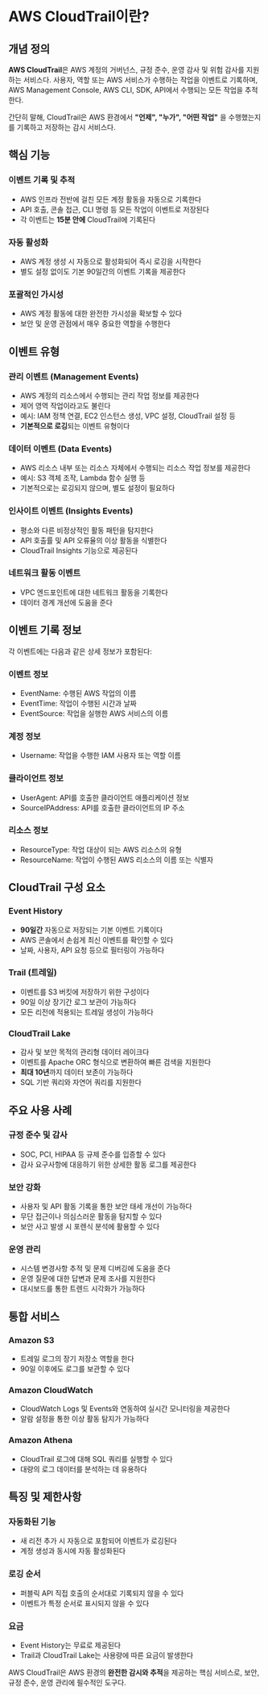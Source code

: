 # AWS CloudTrail이란?

## 개념 정의
**AWS CloudTrail**은 AWS 계정의 거버넌스, 규정 준수, 운영 감사 및 위험 감사를 지원하는 서비스다. 사용자, 역할 또는 AWS 서비스가 수행하는 작업을 이벤트로 기록하며, AWS Management Console, AWS CLI, SDK, API에서 수행되는 모든 작업을 추적한다.

간단히 말해, CloudTrail은 AWS 환경에서 **"언제", "누가", "어떤 작업"** 을 수행했는지를 기록하고 저장하는 감시 서비스다.

## 핵심 기능

### **이벤트 기록 및 추적**
- AWS 인프라 전반에 걸친 모든 계정 활동을 자동으로 기록한다
- API 호출, 콘솔 접근, CLI 명령 등 모든 작업이 이벤트로 저장된다
- 각 이벤트는 **15분 안에** CloudTrail에 기록된다

### **자동 활성화**
- AWS 계정 생성 시 자동으로 활성화되어 즉시 로깅을 시작한다
- 별도 설정 없이도 기본 90일간의 이벤트 기록을 제공한다

### **포괄적인 가시성**
- AWS 계정 활동에 대한 완전한 가시성을 확보할 수 있다
- 보안 및 운영 관점에서 매우 중요한 역할을 수행한다

## 이벤트 유형

### **관리 이벤트 (Management Events)**
- AWS 계정의 리소스에서 수행되는 관리 작업 정보를 제공한다
- 제어 영역 작업이라고도 불린다
- 예시: IAM 정책 연결, EC2 인스턴스 생성, VPC 설정, CloudTrail 설정 등
- **기본적으로 로깅**되는 이벤트 유형이다

### **데이터 이벤트 (Data Events)**
- AWS 리소스 내부 또는 리소스 자체에서 수행되는 리소스 작업 정보를 제공한다
- 예시: S3 객체 조작, Lambda 함수 실행 등
- 기본적으로는 로깅되지 않으며, 별도 설정이 필요하다

### **인사이트 이벤트 (Insights Events)**
- 평소와 다른 비정상적인 활동 패턴을 탐지한다
- API 호출률 및 API 오류율의 이상 활동을 식별한다
- CloudTrail Insights 기능으로 제공된다

### **네트워크 활동 이벤트**
- VPC 엔드포인트에 대한 네트워크 활동을 기록한다
- 데이터 경계 개선에 도움을 준다

## 이벤트 기록 정보

각 이벤트에는 다음과 같은 상세 정보가 포함된다:

### **이벤트 정보**
- EventName: 수행된 AWS 작업의 이름
- EventTime: 작업이 수행된 시간과 날짜
- EventSource: 작업을 실행한 AWS 서비스의 이름

### **계정 정보**
- Username: 작업을 수행한 IAM 사용자 또는 역할 이름

### **클라이언트 정보**
- UserAgent: API를 호출한 클라이언트 애플리케이션 정보
- SourceIPAddress: API를 호출한 클라이언트의 IP 주소

### **리소스 정보**
- ResourceType: 작업 대상이 되는 AWS 리소스의 유형
- ResourceName: 작업이 수행된 AWS 리소스의 이름 또는 식별자

## CloudTrail 구성 요소

### **Event History**
- **90일간** 자동으로 저장되는 기본 이벤트 기록이다
- AWS 콘솔에서 손쉽게 최신 이벤트를 확인할 수 있다
- 날짜, 사용자, API 요청 등으로 필터링이 가능하다

### **Trail (트레일)**
- 이벤트를 S3 버킷에 저장하기 위한 구성이다
- 90일 이상 장기간 로그 보관이 가능하다
- 모든 리전에 적용되는 트레일 생성이 가능하다

### **CloudTrail Lake**
- 감사 및 보안 목적의 관리형 데이터 레이크다
- 이벤트를 Apache ORC 형식으로 변환하여 빠른 검색을 지원한다
- **최대 10년**까지 데이터 보존이 가능하다
- SQL 기반 쿼리와 자연어 쿼리를 지원한다

## 주요 사용 사례

### **규정 준수 및 감사**
- SOC, PCI, HIPAA 등 규제 준수를 입증할 수 있다
- 감사 요구사항에 대응하기 위한 상세한 활동 로그를 제공한다

### **보안 강화**
- 사용자 및 API 활동 기록을 통한 보안 태세 개선이 가능하다
- 무단 접근이나 의심스러운 활동을 탐지할 수 있다
- 보안 사고 발생 시 포렌식 분석에 활용할 수 있다

### **운영 관리**
- 시스템 변경사항 추적 및 문제 디버깅에 도움을 준다
- 운영 질문에 대한 답변과 문제 조사를 지원한다
- 대시보드를 통한 트렌드 시각화가 가능하다

## 통합 서비스

### **Amazon S3**
- 트레일 로그의 장기 저장소 역할을 한다
- 90일 이후에도 로그를 보관할 수 있다

### **Amazon CloudWatch**
- CloudWatch Logs 및 Events와 연동하여 실시간 모니터링을 제공한다
- 알람 설정을 통한 이상 활동 탐지가 가능하다

### **Amazon Athena**
- CloudTrail 로그에 대해 SQL 쿼리를 실행할 수 있다
- 대량의 로그 데이터를 분석하는 데 유용하다

## 특징 및 제한사항

### **자동화된 기능**
- 새 리전 추가 시 자동으로 포함되어 이벤트가 로깅된다
- 계정 생성과 동시에 자동 활성화된다

### **로깅 순서**
- 퍼블릭 API 직접 호출의 순서대로 기록되지 않을 수 있다
- 이벤트가 특정 순서로 표시되지 않을 수 있다

### **요금**
- Event History는 무료로 제공된다
- Trail과 CloudTrail Lake는 사용량에 따른 요금이 발생한다

AWS CloudTrail은 AWS 환경의 **완전한 감시와 추적**을 제공하는 핵심 서비스로, 보안, 규정 준수, 운영 관리에 필수적인 도구다.
